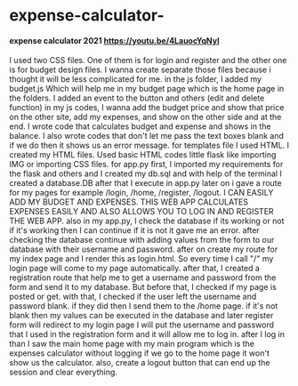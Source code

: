 # expense-calculator-
#### expense calculator 2021 <https://youtu.be/4LauocYqNyI>
I used two CSS files. One of them is for login and register and the other one is for budget design files. I wanna create separate those files because i
thought it will be less complicated for me. in the js folder, I added my budget.js Which will help me in my budget page which is the home page in the folders.
I added an event to the button and others (edit and delete function)
in my js codes, I wanna add the budget price and show that price on the other site, add my expenses, and show on the other side and at the end.
I wrote code that calculates budget and expense and shows in the balance. I also wrote codes that don't let me pass the text boxes blank and
if we do then it shows us an error message.
for templates file I used HTML. I created my HTML files. Used basic HTML codes little flask like importing IMG or importing CSS files.
for app.py first, I imported my requirements for the flask and others and I created my db.sql and with help of the terminal I created a database.DB after that I execute in app.py
later on i gave a route for my pages for example /login, /home, /register, /logout.
I CAN EASILY ADD MY BUDGET AND EXPENSES. THIS WEB APP CALCULATES EXPENSES EASILY AND ALSO ALLOWS YOU TO LOG IN AND REGISTER THE WEB APP.
also in my app.py, I check the database if its working or not if it's working then I can continue if it is not it gave me an error.
after checking the database continue with adding values from the form to our database with their username and password.
after on create my route for my index page and I render this as login.html. So every time I call "/" my login page will come to my page automatically.
after that, I created a registration route that help me to get a username and password from the form and send it to my database. But before that, I checked if my page is posted or get.
with that, I checked if the user left the username and password blank. if they did then I send them to the /home page.
if it's not blank then my values can be executed in the database and later register form will redirect to my login page
I will put the username and password that I used in the registration form and it will allow me to log in.
after I log in than I saw the main home page with my main program which is the expenses calculator without logging if we go to the home page it won't show us the calculator.
also, create a logout button that can end up the session and clear everything.

